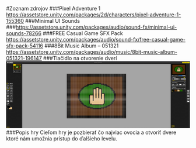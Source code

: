 #Zoznam zdrojov
###Pixel Adventure 1
https://assetstore.unity.com/packages/2d/characters/pixel-adventure-1-155360
###Minimal UI Sounds
###https://assetstore.unity.com/packages/audio/sound-fx/minimal-ui-sounds-78266
###FREE Casual Game SFX Pack
https://assetstore.unity.com/packages/audio/sound-fx/free-casual-game-sfx-pack-54116
###8Bit Music Album – 051321
https://assetstore.unity.com/packages/audio/music/8bit-music-album-051321-196147
###Tlačidlo na otvorenie dverí
![img_3.png](img_3.png)
###Popis hry
Cieľom hry je pozbierať čo najviac ovocia a otvoriť dvere ktoré nám umožnia prístup do ďalšieho levelu.